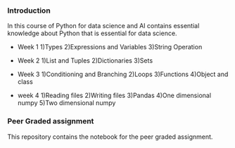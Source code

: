 
### Introduction 
In this course of Python for data science and AI contains essential knowledge about Python that is essential for data science. 

- Week 1
   1)Types 
   2)Expressions and Variables
   3)String Operation

- Week 2 
  1)List and Tuples
  2)Dictionaries 
  3)Sets

- Week 3
  1)Conditioning and Branching 
  2)Loops 
  3)Functions 
  4)Object and class 

- week 4
  1)Reading files 
  2)Writing files
  3)Pandas
  4)One dimensional numpy 
  5)Two dimensional numpy 

### Peer Graded assignment 

This repository contains the notebook for the peer graded assignment. 
